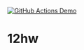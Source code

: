 [![GitHub Actions Demo](https://github.com/Unset29/12hw/actions/workflows/blank.yml/badge.svg)](https://github.com/Unset29/12hw/actions/workflows/blank.yml)


# 12hw
